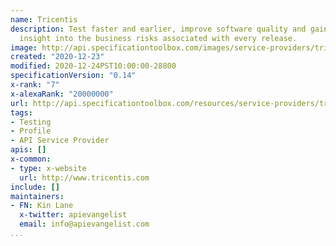 ```yaml
---
name: Tricentis
description: Test faster and earlier, improve software quality and gain real-time
  insight into the business risks associated with every release.
image: http://api.specificationtoolbox.com/images/service-providers/tricentis.jpg
created: "2020-12-23"
modified: 2020-12-24PST10:00:00-28800
specificationVersion: "0.14"
x-rank: "7"
x-alexaRank: "20000000"
url: http://api.specificationtoolbox.com/resources/service-providers/tricentis/
tags:
- Testing
- Profile
- API Service Provider
apis: []
x-common:
- type: x-website
  url: http://www.tricentis.com
include: []
maintainers:
- FN: Kin Lane
  x-twitter: apievangelist
  email: info@apievangelist.com
...
```

